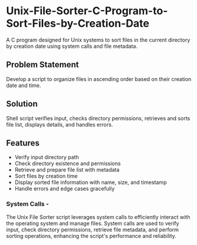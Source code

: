 # Unix-File-Sorter-C-Program-to-Sort-Files-by-Creation-Date
A C program designed for Unix systems to sort files in the current directory by creation date using system calls and file metadata.

## Problem Statement
Develop a script to organize files in ascending order based on their creation date and time.

## Solution
Shell script verifies input, checks directory permissions, retrieves and sorts file list, displays details, and handles errors.

## Features
- Verify input directory path
- Check directory existence and permissions
- Retrieve and prepare file list with metadata
- Sort files by creation time
- Display sorted file information with name, size, and timestamp
- Handle errors and edge cases gracefully
  
### System Calls -
The Unix File Sorter script leverages system calls to efficiently interact with the operating system and manage files. System calls are used to verify input, check directory permissions, retrieve file metadata, and perform sorting operations, enhancing the script's performance and reliability.
